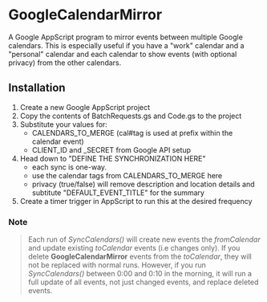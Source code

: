 # GoogleCalendarMirror
A Google AppScript program to mirror events between multiple Google calendars.  This is especially useful if you have a "work" calendar and a "personal" calendar and each calendar to show events (with optional privacy) from the other calendars.

## Installation
1. Create a new Google AppScript project
1. Copy the contents of BatchRequests.gs and Code.gs to the project
1. Substitute your values for:
   * CALENDARS_TO_MERGE (cal#tag is used at prefix within the calendar event)
   * CLIENT_ID and _SECRET from Google API setup
1. Head down to "DEFINE THE SYNCHRONIZATION HERE"
   * each sync is one-way.
   * use the calendar tags from CALENDARS_TO_MERGE here
   * privacy (true/false) will remove description and location details and subtitute "DEFAULT_EVENT_TITLE" for the summary
1. Create a timer trigger in AppScript to run this at the desired frequency

### Note
> Each run of *SyncCalendars()* will create new events the *fromCalendar* and update existing *toCalendar* events (i.e changes only).  If you delete **GoogleCalendarMirror** events from the *toCalendar*, they will not be replaced with normal runs.  However, if you run *SyncCalendars()* between 0:00 and 0:10 in the morning, it will run a full update of all events, not just changed events, and replace deleted events.